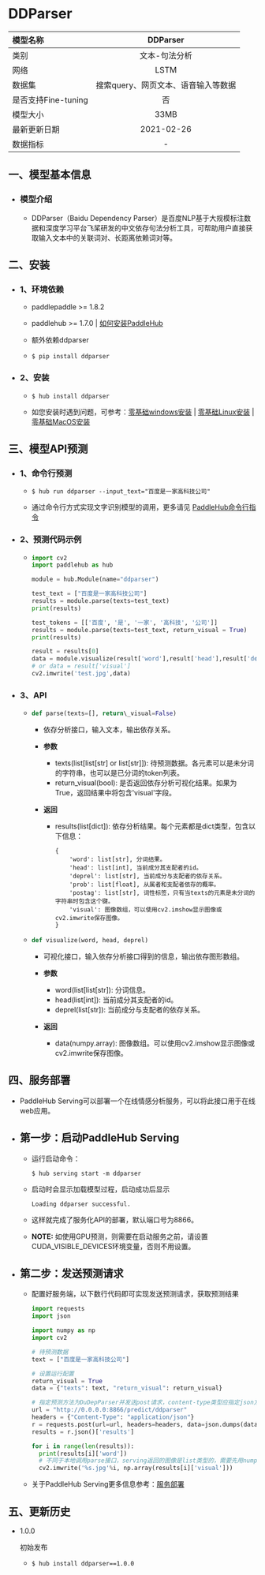 # DDParser

|模型名称|DDParser|
| :--- | :---: | 
|类别|文本-句法分析|
|网络|LSTM|
|数据集|搜索query、网页文本、语音输入等数据|
|是否支持Fine-tuning|否|
|模型大小|33MB|
|最新更新日期|2021-02-26|
|数据指标|-|



## 一、模型基本信息

- ### 模型介绍

  - DDParser（Baidu Dependency Parser）是百度NLP基于大规模标注数据和深度学习平台飞桨研发的中文依存句法分析工具，可帮助用户直接获取输入文本中的关联词对、长距离依赖词对等。
  


## 二、安装

- ### 1、环境依赖  

  - paddlepaddle >= 1.8.2
  
  - paddlehub >= 1.7.0    | [如何安装PaddleHub](../../../../docs/docs_ch/get_start/installation.rst)

  - 额外依赖ddparser
  
  - ```shell
    $ pip install ddparser
    ```    

- ### 2、安装

  - ```shell
    $ hub install ddparser
    ```
  - 如您安装时遇到问题，可参考：[零基础windows安装](../../../../docs/docs_ch/get_start/windows_quickstart.md)
 | [零基础Linux安装](../../../../docs/docs_ch/get_start/linux_quickstart.md) | [零基础MacOS安装](../../../../docs/docs_ch/get_start/mac_quickstart.md)




## 三、模型API预测

- ### 1、命令行预测

  - ```shell
    $ hub run ddparser --input_text="百度是一家高科技公司"
    ```
  - 通过命令行方式实现文字识别模型的调用，更多请见 [PaddleHub命令行指令](../../../../docs/docs_ch/tutorial/cmd_usage.rst)

- ### 2、预测代码示例

  - ```python
    import cv2
    import paddlehub as hub

    module = hub.Module(name="ddparser")

    test_text = ["百度是一家高科技公司"]
    results = module.parse(texts=test_text)
    print(results)

    test_tokens = [['百度', '是', '一家', '高科技', '公司']]
    results = module.parse(texts=test_text, return_visual = True)
    print(results)

    result = results[0]
    data = module.visualize(result['word'],result['head'],result['deprel'])
    # or data = result['visual']
    cv2.imwrite('test.jpg',data)
    ```
    
- ### 3、API

  - ```python
    def parse(texts=[], return\_visual=False)
    ```
    - 依存分析接口，输入文本，输出依存关系。

    - **参数**

      - texts(list\[list\[str\] or list\[str\]]): 待预测数据。各元素可以是未分词的字符串，也可以是已分词的token列表。
      - return\_visual(bool): 是否返回依存分析可视化结果。如果为True，返回结果中将包含'visual'字段。

    - **返回**

      - results(list\[dict\]): 依存分析结果。每个元素都是dict类型，包含以下信息：  
     
            {
                'word': list[str], 分词结果。
                'head': list[int], 当前成分其支配者的id。
                'deprel': list[str], 当前成分与支配者的依存关系。
                'prob': list[float], 从属者和支配者依存的概率。
                'postag': list[str], 词性标签，只有当texts的元素是未分词的字符串时包含这个键。
                'visual': 图像数组，可以使用cv2.imshow显示图像或cv2.imwrite保存图像。
            }
      

  - ```python
    def visualize(word, head, deprel)
    ```

    - 可视化接口，输入依存分析接口得到的信息，输出依存图形数组。

    - **参数**

      - word(list\[list\[str\]\): 分词信息。
      - head(list\[int\]): 当前成分其支配者的id。
      - deprel(list\[str\]): 当前成分与支配者的依存关系。

    - **返回**

      - data(numpy.array): 图像数组。可以使用cv2.imshow显示图像或cv2.imwrite保存图像。



## 四、服务部署

- PaddleHub Serving可以部署一个在线情感分析服务，可以将此接口用于在线web应用。

- ## 第一步：启动PaddleHub Serving

  - 运行启动命令：
    ```shell
    $ hub serving start -m ddparser
    ```

  - 启动时会显示加载模型过程，启动成功后显示
    ```shell
    Loading ddparser successful.
    ```

  - 这样就完成了服务化API的部署，默认端口号为8866。

  - **NOTE:** 如使用GPU预测，则需要在启动服务之前，请设置CUDA\_VISIBLE\_DEVICES环境变量，否则不用设置。

- ## 第二步：发送预测请求

  - 配置好服务端，以下数行代码即可实现发送预测请求，获取预测结果

    ```python
    import requests
    import json

    import numpy as np
    import cv2

    # 待预测数据
    text = ["百度是一家高科技公司"]

    # 设置运行配置
    return_visual = True
    data = {"texts": text, "return_visual": return_visual}
    
    # 指定预测方法为DuDepParser并发送post请求，content-type类型应指定json方式
    url = "http://0.0.0.0:8866/predict/ddparser"
    headers = {"Content-Type": "application/json"}
    r = requests.post(url=url, headers=headers, data=json.dumps(data))
    results = r.json()['results']

    for i in range(len(results)):
      print(results[i]['word'])
      # 不同于本地调用parse接口，serving返回的图像是list类型的，需要先用numpy加载再显示或保存。
      cv2.imwrite('%s.jpg'%i, np.array(results[i]['visual']))
    ```

  - 关于PaddleHub Serving更多信息参考：[服务部署](../../../../docs/docs_ch/tutorial/serving.md)



## 五、更新历史

* 1.0.0

  初始发布

  - ```shell
    $ hub install ddparser==1.0.0
    ```
